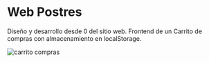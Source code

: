 # Web Postres

Diseño y desarrollo desde 0 del sitio web.
Frontend de un Carrito de compras con almacenamiento en localStorage.


![carrito compras](https://user-images.githubusercontent.com/64378653/90200814-bb969280-dd9e-11ea-9d62-1409e485d2b5.JPG)
